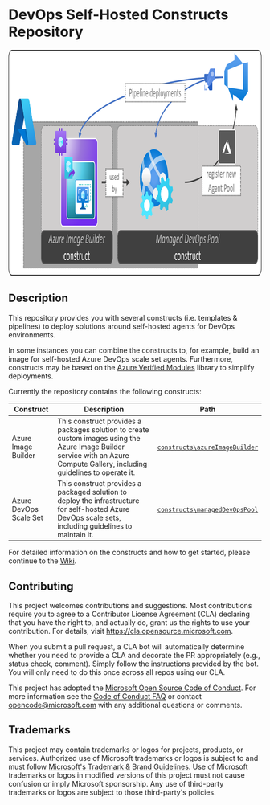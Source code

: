# DevOps Self-Hosted Constructs Repository

<img src="./docs/wiki/media/homeOverviewImage.png" alt="Overview" height="450">


## Description

This repository provides you with several constructs (i.e. templates & pipelines) to deploy solutions around self-hosted agents for DevOps environments.

In some instances you can combine the constructs to, for example, build an image for self-hosted Azure DevOps scale set agents. Furthermore, constructs may be based on the [Azure Verified Modules](https://aka.ms/avm) library to simplify deployments.

Currently the repository contains the following constructs:

| Construct | Description | Path |
| - | - | - |
| Azure Image Builder | This construct provides a packages solution to create custom images using the Azure Image Builder service with an Azure Compute Gallery, including guidelines to operate it. | [`constructs\azureImageBuilder`](https://github.com/Azure/DevOps-Self-Hosted/tree/main/constructs/azureImageBuilder) |
| Azure DevOps Scale Set | This construct provides a packaged solution to deploy the infrastructure for self-hosted Azure DevOps scale sets, including guidelines to maintain it. | [`constructs\managedDevOpsPool`](https://github.com/Azure/DevOps-Self-Hosted/tree/main/constructs/managedDevOpsPool) |

For detailed information on the constructs and how to get started, please continue to the [Wiki](https://github.com/Azure/DevOps-Self-Hosted/wiki).

## Contributing

This project welcomes contributions and suggestions.  Most contributions require you to agree to a
Contributor License Agreement (CLA) declaring that you have the right to, and actually do, grant us
the rights to use your contribution. For details, visit https://cla.opensource.microsoft.com.

When you submit a pull request, a CLA bot will automatically determine whether you need to provide
a CLA and decorate the PR appropriately (e.g., status check, comment). Simply follow the instructions
provided by the bot. You will only need to do this once across all repos using our CLA.

This project has adopted the [Microsoft Open Source Code of Conduct](https://opensource.microsoft.com/codeofconduct/).
For more information see the [Code of Conduct FAQ](https://opensource.microsoft.com/codeofconduct/faq/) or
contact [opencode@microsoft.com](mailto:opencode@microsoft.com) with any additional questions or comments.

## Trademarks

This project may contain trademarks or logos for projects, products, or services. Authorized use of Microsoft
trademarks or logos is subject to and must follow
[Microsoft's Trademark & Brand Guidelines](https://www.microsoft.com/en-us/legal/intellectualproperty/trademarks/usage/general).
Use of Microsoft trademarks or logos in modified versions of this project must not cause confusion or imply Microsoft sponsorship.
Any use of third-party trademarks or logos are subject to those third-party's policies.
